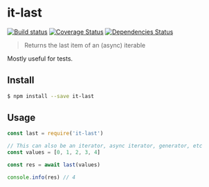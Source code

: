 # it-last

[![Build status](https://github.com/achingbrain/it/actions/workflows/test.yml/badge.svg?branch=master)](https://github.com/achingbrain/it/actions/workflows/test.yml) [![Coverage Status](https://coveralls.io/repos/github/achingbrain/it/badge.svg?branch=master)](https://coveralls.io/github/achingbrain/it?branch=master) [![Dependencies Status](https://david-dm.org/achingbrain/it/status.svg?path=packages/it-last)](https://david-dm.org/achingbrain/it?path=packages/it-last)

> Returns the last item of an (async) iterable

Mostly useful for tests.

## Install

```sh
$ npm install --save it-last
```

## Usage

```javascript
const last = require('it-last')

// This can also be an iterator, async iterator, generator, etc
const values = [0, 1, 2, 3, 4]

const res = await last(values)

console.info(res) // 4
```
